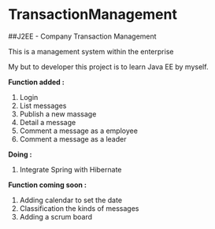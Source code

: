 TransactionManagement
=====================

##J2EE - Company Transaction Management

This is a management system within the enterprise

My but to developer this project is to learn Java EE by myself.

**Function added :**

1. Login
2. List messages
3. Publish a new massage
4. Detail a message
5. Comment a message as a employee
6. Comment a message as a leader

**Doing :**

1. Integrate Spring with Hibernate

**Function coming soon :**

1. Adding calendar to set the date 
2. Classification the kinds of messages
3. Adding a scrum board



